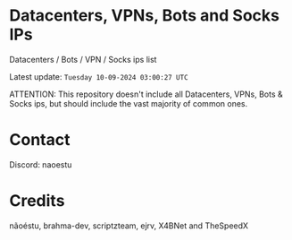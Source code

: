 # Datacenters, VPNs, Bots and Socks IPs
 
Datacenters / Bots / VPN / Socks ips list

Latest update: `Tuesday 10-09-2024 03:00:27 UTC` 

ATTENTION: This repository doesn't include all Datacenters, VPNs, Bots & Socks ips, 
but should include the vast majority of common ones.

# Contact
Discord: naoestu

# Credits
nãoéstu, brahma-dev, scriptzteam, ejrv, X4BNet and TheSpeedX
